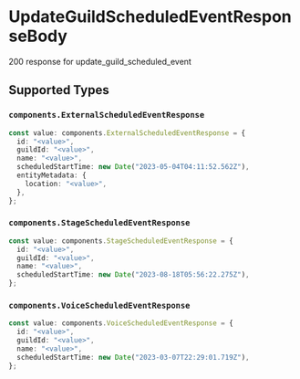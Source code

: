 # UpdateGuildScheduledEventResponseBody

200 response for update_guild_scheduled_event


## Supported Types

### `components.ExternalScheduledEventResponse`

```typescript
const value: components.ExternalScheduledEventResponse = {
  id: "<value>",
  guildId: "<value>",
  name: "<value>",
  scheduledStartTime: new Date("2023-05-04T04:11:52.562Z"),
  entityMetadata: {
    location: "<value>",
  },
};
```

### `components.StageScheduledEventResponse`

```typescript
const value: components.StageScheduledEventResponse = {
  id: "<value>",
  guildId: "<value>",
  name: "<value>",
  scheduledStartTime: new Date("2023-08-18T05:56:22.275Z"),
};
```

### `components.VoiceScheduledEventResponse`

```typescript
const value: components.VoiceScheduledEventResponse = {
  id: "<value>",
  guildId: "<value>",
  name: "<value>",
  scheduledStartTime: new Date("2023-03-07T22:29:01.719Z"),
};
```

